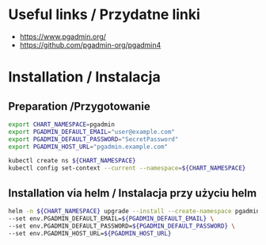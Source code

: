 # Useful links / Przydatne linki
- https://www.pgadmin.org/
- https://github.com/pgadmin-org/pgadmin4

# Installation / Instalacja
## Preparation /Przygotowanie

```bash
export CHART_NAMESPACE=pgadmin
export PGADMIN_DEFAULT_EMAIL="user@example.com"
export PGADMIN_DEFAULT_PASSWORD="SecretPassword"
export PGADMIN_HOST_URL="pgadmin.example.com"

kubectl create ns ${CHART_NAMESPACE}
kubectl config set-context --current --namespace=${CHART_NAMESPACE}
```

## Installation via helm / Instalacja przy użyciu helm
```bash
helm -n ${CHART_NAMESPACE} upgrade --install --create-namespace pgadmin charts/pgadmin/1.0.0/ \
--set env.PGADMIN_DEFAULT_EMAIL=${PGADMIN_DEFAULT_EMAIL} \
--set env.PGADMIN_DEFAULT_PASSWORD=${PGADMIN_DEFAULT_PASSWORD} \
--set env.PGADMIN_HOST_URL=${PGADMIN_HOST_URL}
```
